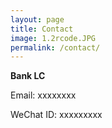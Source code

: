 ```yaml
---
layout: page
title: Contact
image: 1.2rcode.JPG
permalink: /contact/
---
```


**Bank LC**

Email: xxxxxxxx

WeChat ID: xxxxxxxxx


